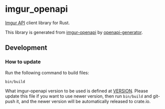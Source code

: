 # imgur_openapi

[Imgur API](https://apidocs.imgur.com/) client library for Rust.

This library is generated from [imgur-openapi](https://github.com/r7kamura/imgur-openapi) by [openapi-generator](https://github.com/OpenAPITools/openapi-generator).

## Development

### How to update

Run the following command to build files:

```shell
bin/build
```

What imgur-openapi version to be used is defined at [VERSION](/VERSION).
Please update this file if you want to use newer version, then run `bin/build` and git-push it,
and the newer version will be automatically released to crate.io.
